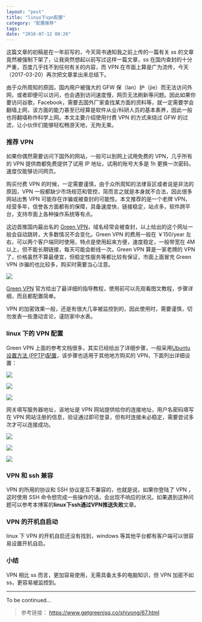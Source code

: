```yaml
---
layout: "post"
title: "linux下vpn配置"
category: "配置推荐"
tags: 
date: "2016-07-12 08:26"
---
```


这篇文章的初稿是在一年前写的，今天简书通知我之前上传的一篇有关 ss 的文章竟然被强制下架了，让我突然想起以前写过这样一篇文章，ss 在国内查封的十分严重，百度几乎找不到任何有关的内容，而 VPN 在市面上算是广为流传，今天（2017-03-20）再次把文章拿出来总结下。

由于众所周知的原因，国内用户被强大的 GFW 保（lan）护（jie）而无法访问外网，或者即便可以访问，也会遇到访问速度慢，网页无法刷新等问题。因此如果你要访问谷歌，Facebook，需要去国外厂家查找某方面的资料等，就一定需要学会翻墙上网，该方面的能力甚至已经算是软件从业/科研人员的基本素养，因此一般也将翻墙称作科学上网。本文主要介绍使用付费 VPN 的方式来绕过 GFW 的过滤，让小伙伴们能够轻松畅游天地，无拘无束。

### 推荐 VPN

如果你偶然需要访问下国外的网站，一般可以到网上试用免费的 VPN，几乎所有的 VPN 提供商都免费提供了试用 IP 地址，试用的账号大多是 1h 更换一次密码，速度仅能够访问网页。

购买付费 VPN 的时候，一定需要谨慎，由于众所周知的法律盲区或者说是非法的原因，VPN 一般都缺少市场规范和管控，简而言之就是本身就不合法，因此很多网站出售 VPN 可能存在诈骗或被查封的可能性。本文推荐的是一个老牌 VPN，经营多年，信誉各方面都有的保障，具备速度快，链接稳定，站点多，软件跨平台，支持市面上各种操作系统等有点。

这边首推国内最出名的 [Green VPN](http://gjsq.me/web)，域名经常会被查封，以上给出的这个网址一般会自动跳转，大多数情况不会变化。Green VPN 的费用一般在 ￥150/year 左右，可以两个客户端同时使用，特点是使用起来方便，速度稳定，一般带宽在 4M 以上，但不能长期链接，每天可能会断线一次。Green VPN 算是一家老牌的 VPN 了，价格虽然不算最便宜，但稳定性服务等都比较有保证，市面上面冒充 Green VPN 诈骗的也比较多，购买时需要当心注意。

![](https://raw.githubusercontent.com/noparkinghere/noparkinghere.github.io/master/img/2016-07-12-linux%E4%B8%8Bvpn%E9%85%8D%E7%BD%AE/1.png)

[Green VPN](http://gjsq.me/web) 官方给出了最详细的指导教程，使用前可以先观看图文教程，步骤详细，而且都配置简单。

VPN 的加密效果一般，还是有很大几率被监控到的，因此使用时，需要谨慎，切勿发表一些激动言论，谨防家中水表。

<!-- more -->

### linux 下的 VPN 配置

Green VPN 上面的参考文档很多，其实已经给出了详细步骤，一般采用[Ubuntu 设置方法 (PPTP)配置](https://www.getgreenjsq.co/shiyong/67.html)，该步骤也适用于其他地方购买的 VPN，下面列出详细设置：

![](https://raw.githubusercontent.com/noparkinghere/noparkinghere.github.io/master/img/2016-07-12-linux%E4%B8%8Bvpn%E9%85%8D%E7%BD%AE/2.png)

![](https://raw.githubusercontent.com/noparkinghere/noparkinghere.github.io/master/img/2016-07-12-linux%E4%B8%8Bvpn%E9%85%8D%E7%BD%AE/3.png)

![](https://raw.githubusercontent.com/noparkinghere/noparkinghere.github.io/master/img/2016-07-12-linux%E4%B8%8Bvpn%E9%85%8D%E7%BD%AE/4.png)

网关填写服务器地址，该地址是 VPN 网站提供给你的连接地址，用户名密码填写在 VPN 网站注册的信息，验证通过即可登录，但有时连接未必稳定，需要尝试多次才可以连接成功。

![](https://raw.githubusercontent.com/noparkinghere/noparkinghere.github.io/master/img/2016-07-12-linux%E4%B8%8Bvpn%E9%85%8D%E7%BD%AE/5.png)

![](https://raw.githubusercontent.com/noparkinghere/noparkinghere.github.io/master/img/2016-07-12-linux%E4%B8%8Bvpn%E9%85%8D%E7%BD%AE/6.png)

![](https://raw.githubusercontent.com/noparkinghere/noparkinghere.github.io/master/img/2016-07-12-linux%E4%B8%8Bvpn%E9%85%8D%E7%BD%AE/7.png)

### VPN 和 ssh 兼容

VPN 的所用的协议和 SSH 协议是互不兼容的，也就是说，如果你登陆了 VPN ，这时使用 SSH 命令想完成一些操作的话，会出现不响应的状况。如果遇到这种问题可以参考本博客的**linux下ssh通过VPN推送失败**文章。

### VPN 的开机自启动

linux 下 VPN 的开机自启还没有找到，windows 等其他平台都有客户端可以很容易设置开机自启。

### 小结

VPN 相比 ss 而言，更加容易使用，无需具备太多的电脑知识，但 VPN 加密不如 ss，更容易被监控到。

***

To be continued...

> 参考链接：
> https://www.getgreenjsq.co/shiyong/67.html
